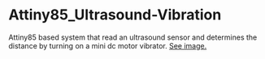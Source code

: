 # Attiny85_Ultrasound-Vibration
Attiny85 based system that read an ultrasound sensor and determines the distance by turning on a mini dc motor vibrator.
[See image.](Image.png)
